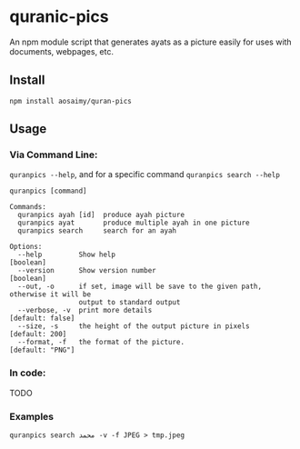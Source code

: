 # quranic-pics
An npm module script that generates ayats as a picture easily for uses with documents, webpages, etc.

## Install
`npm install aosaimy/quran-pics`

## Usage
### Via Command Line: 
`quranpics --help`, and for a specific command `quranpics search --help`

```
quranpics [command]

Commands:
  quranpics ayah [id]  produce ayah picture
  quranpics ayat       produce multiple ayah in one picture
  quranpics search     search for an ayah

Options:
  --help         Show help                                             [boolean]
  --version      Show version number                                   [boolean]
  --out, -o      if set, image will be save to the given path, otherwise it will be
                 output to standard output
  --verbose, -v  print more details                             [default: false]
  --size, -s     the height of the output picture in pixels       [default: 200]
  --format, -f   the format of the picture.                     [default: "PNG"]
```

### In code:
TODO

### Examples
`quranpics search محمد -v -f JPEG > tmp.jpeg`